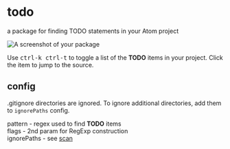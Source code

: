 # todo

a package for finding TODO statements in your Atom project

![A screenshot of your package](https://raw.githubusercontent.com/reergymerej/todo/master/resources/todo-preview.png)

Use <kbd>ctrl-k ctrl-t</kbd> to toggle a list of the **TODO** items
in your project.  Click the item to jump to the source.


## config

.gitignore directories are ignored.  To ignore additional directories, add them to `ignorePaths` config.

<!-- TODO: document these config options  -->
<!-- TODO: figure out how other packages do config  -->
pattern - regex used to find **TODO**  items  
flags - 2nd param for RegExp construction  
ignorePaths - see [scan](https://atom.io/docs/api/v1.1.0/Workspace#instance-scan)
